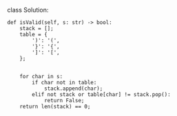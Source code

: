 

class Solution:
    
    def isValid(self, s: str) -> bool:
        stack = [];
        table = {
            ')': '(',
            '}': '{',
            ']': '[',
        };
        
        
        for char in s:
            if char not in table:
                stack.append(char);
            elif not stack or table[char] != stack.pop():
                return False;
        return len(stack) == 0;

